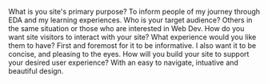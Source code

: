 What is you site's primary purpose?
    To inform people of my journey through EDA and my learning experiences.
Who is your target audience?
    Others in the same situation or those who are interested in Web Dev.
How do you want site visitors to interact with your site? What experience would you like them to have?
    First and foremost for it to be informative. I also want it to be concise, and pleasing to the eyes.
How will you build your site to support your desired user experience?
    With an easy to navigate, intuative and beautiful design.